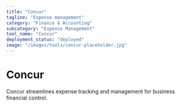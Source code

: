 ```yaml
---
title: "Concur"
tagline: "Expense management"
category: "Finance & Accounting"
subcategory: "Expense Management"
tool_name: "Concur"
deployment_status: "deployed"
image: "/images/tools/concur-placeholder.jpg"
---
```


# Concur

Concur streamlines expense tracking and management for business financial control.
